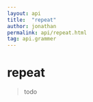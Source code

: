```yaml
---
layout: api
title:  "repeat"
author: jonathan
permalink: api/repeat.html
tag: api.grammer
---
```


# repeat

>todo
